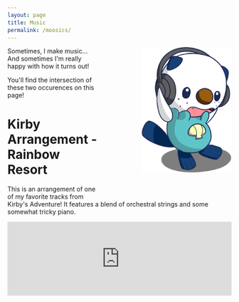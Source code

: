 ```yaml
---
layout: page
title: Music
permalink: /moosics/
---
```


![Oshaphones](/img/Oshaphones.png "Oshawott!")
<style>
  img[alt=Oshaphones]{
    float: right;
    margin-left: 100px;
    margin-bottom: 50px;
  }

  @media only screen and (max-width: 1400px) and (min-width: 600px) {
    img[alt=Oshaphones]{
      max-width: 40%;
    }
  }
</style>

Sometimes, I make music... And sometimes I'm really happy with how it turns out!

You'll find the intersection of these two occurences on this page!

# Kirby Arrangement - Rainbow Resort
This is an arrangement of one of my favorite tracks from Kirby's Adventure! It features a blend of orchestral strings and some somewhat tricky piano.

<iframe width="100%" height="166" scrolling="no" frameborder="no" allow="autoplay" src="https://w.soundcloud.com/player/?url=https%3A//api.soundcloud.com/tracks/477734943&color=%23b01515&auto_play=false&hide_related=false&show_comments=true&show_user=true&show_reposts=false&show_teaser=true"></iframe>
